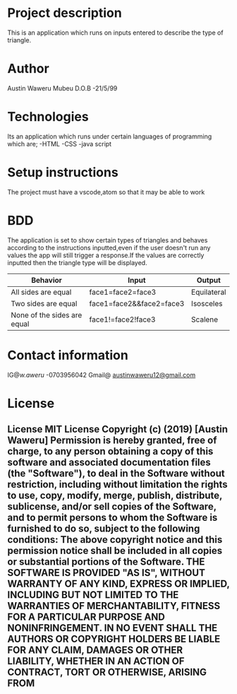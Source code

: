 
# Project description
This is an application which runs on inputs entered to describe the type of triangle.

# Author
Austin Waweru Mubeu
D.O.B -21/5/99

# Technologies
Its an application which runs under certain languages of programming which are;
   -HTML
   -CSS
   -java script

# Setup instructions
The project must have a vscode,atom so that it may be able to work

# BDD
The application is set to show certain types of triangles and behaves
according to the instructions inputted,even if the user doesn't run any
values the app will still trigger a response.If the values are correctly
inputted then the triangle type will be displayed.

Behavior                     | Input                     | Output      |
|------------------------------|---------------------------|-------------|
| All sides are equal          | face1=face2=face3         | Equilateral |
| Two sides are equal          | face1=face2&&face2=face3  | Isosceles   |
| None of the sides are equal  | face1!=face2!face3        | Scalene     |   


# Contact information
IG@_w.aweru_
-0703956042
Gmail@ austinwaweru12@gmail.com

# License
## License MIT License Copyright (c) (2019) [Austin Waweru] Permission is hereby granted, free of charge, to any person obtaining a copy of this software and associated documentation files (the "Software"), to deal in the Software without restriction, including without limitation the rights to use, copy, modify, merge, publish, distribute, sublicense, and/or sell copies of the Software, and to permit persons to whom the Software is furnished to do so, subject to the following conditions: The above copyright notice and this permission notice shall be included in all copies or substantial portions of the Software. THE SOFTWARE IS PROVIDED "AS IS", WITHOUT WARRANTY OF ANY KIND, EXPRESS OR IMPLIED, INCLUDING BUT NOT LIMITED TO THE WARRANTIES OF MERCHANTABILITY, FITNESS FOR A PARTICULAR PURPOSE AND NONINFRINGEMENT. IN NO EVENT SHALL THE AUTHORS OR COPYRIGHT HOLDERS BE LIABLE FOR ANY CLAIM, DAMAGES OR OTHER LIABILITY, WHETHER IN AN ACTION OF CONTRACT, TORT OR OTHERWISE, ARISING FROM

